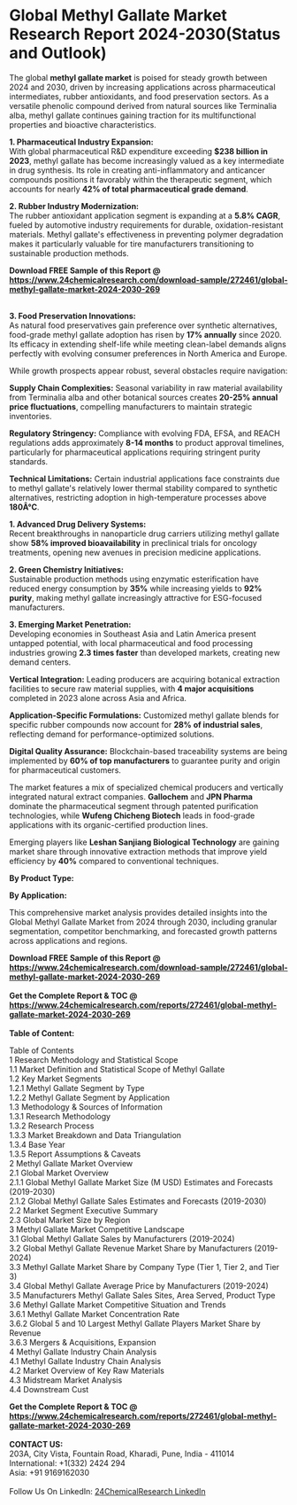 <h1>Global Methyl Gallate Market Research Report 2024-2030(Status and Outlook)</h1><p>The global <strong>methyl gallate market</strong> is poised for steady growth between 2024 and 2030, driven by increasing applications across pharmaceutical intermediates, rubber antioxidants, and food preservation sectors. As a versatile phenolic compound derived from natural sources like Terminalia alba, methyl gallate continues gaining traction for its multifunctional properties and bioactive characteristics.</p><p><strong>1. Pharmaceutical Industry Expansion:</strong><br>
With global pharmaceutical R&amp;D expenditure exceeding <strong>$238 billion in 2023</strong>, methyl gallate has become increasingly valued as a key intermediate in drug synthesis. Its role in creating anti-inflammatory and anticancer compounds positions it favorably within the therapeutic segment, which accounts for nearly <strong>42% of total pharmaceutical grade demand</strong>.</p><p><strong>2. Rubber Industry Modernization:</strong><br>
The rubber antioxidant application segment is expanding at a <strong>5.8% CAGR</strong>, fueled by automotive industry requirements for durable, oxidation-resistant materials. Methyl gallate's effectiveness in preventing polymer degradation makes it particularly valuable for tire manufacturers transitioning to sustainable production methods.</p><div><b>Download FREE Sample of this Report @ 
            <a href="https://www.24chemicalresearch.com/download-sample/272461/global-methyl-gallate-market-2024-2030-269">
            https://www.24chemicalresearch.com/download-sample/272461/global-methyl-gallate-market-2024-2030-269</a></b></div><br><p><strong>3. Food Preservation Innovations:</strong><br>
As natural food preservatives gain preference over synthetic alternatives, food-grade methyl gallate adoption has risen by <strong>17% annually</strong> since 2020. Its efficacy in extending shelf-life while meeting clean-label demands aligns perfectly with evolving consumer preferences in North America and Europe.</p><p>While growth prospects appear robust, several obstacles require navigation:</p><p><strong>Supply Chain Complexities:</strong> Seasonal variability in raw material availability from Terminalia alba and other botanical sources creates <strong>20-25% annual price fluctuations</strong>, compelling manufacturers to maintain strategic inventories.</p><p><strong>Regulatory Stringency:</strong> Compliance with evolving FDA, EFSA, and REACH regulations adds approximately <strong>8-14 months</strong> to product approval timelines, particularly for pharmaceutical applications requiring stringent purity standards.</p><p><strong>Technical Limitations:</strong> Certain industrial applications face constraints due to methyl gallate's relatively lower thermal stability compared to synthetic alternatives, restricting adoption in high-temperature processes above <strong>180Â°C</strong>.</p><p><strong>1. Advanced Drug Delivery Systems:</strong><br>
Recent breakthroughs in nanoparticle drug carriers utilizing methyl gallate show <strong>58% improved bioavailability</strong> in preclinical trials for oncology treatments, opening new avenues in precision medicine applications.</p><p><strong>2. Green Chemistry Initiatives:</strong><br>
Sustainable production methods using enzymatic esterification have reduced energy consumption by <strong>35%</strong> while increasing yields to <strong>92% purity</strong>, making methyl gallate increasingly attractive for ESG-focused manufacturers.</p><p><strong>3. Emerging Market Penetration:</strong><br>
Developing economies in Southeast Asia and Latin America present untapped potential, with local pharmaceutical and food processing industries growing <strong>2.3 times faster</strong> than developed markets, creating new demand centers.</p><p><strong>Vertical Integration:</strong> Leading producers are acquiring botanical extraction facilities to secure raw material supplies, with <strong>4 major acquisitions</strong> completed in 2023 alone across Asia and Africa.</p><p><strong>Application-Specific Formulations:</strong> Customized methyl gallate blends for specific rubber compounds now account for <strong>28% of industrial sales</strong>, reflecting demand for performance-optimized solutions.</p><p><strong>Digital Quality Assurance:</strong> Blockchain-based traceability systems are being implemented by <strong>60% of top manufacturers</strong> to guarantee purity and origin for pharmaceutical customers.</p><p>The market features a mix of specialized chemical producers and vertically integrated natural extract companies. <strong>Gallochem</strong> and <strong>JPN Pharma</strong> dominate the pharmaceutical segment through patented purification technologies, while <strong>Wufeng Chicheng Biotech</strong> leads in food-grade applications with its organic-certified production lines.</p><p>Emerging players like <strong>Leshan Sanjiang Biological Technology</strong> are gaining market share through innovative extraction methods that improve yield efficiency by <strong>40%</strong> compared to conventional techniques.</p><p><strong>By Product Type:</strong></p><p><strong>By Application:</strong></p><p>This comprehensive market analysis provides detailed insights into the Global Methyl Gallate Market from 2024 through 2030, including granular segmentation, competitor benchmarking, and forecasted growth patterns across applications and regions.</p><div><b>Download FREE Sample of this Report @ 
            <a href="https://www.24chemicalresearch.com/download-sample/272461/global-methyl-gallate-market-2024-2030-269">
            https://www.24chemicalresearch.com/download-sample/272461/global-methyl-gallate-market-2024-2030-269</a></b></div><br><div><b>Get the Complete Report & TOC @ 
            <a href="https://www.24chemicalresearch.com/reports/272461/global-methyl-gallate-market-2024-2030-269">
            https://www.24chemicalresearch.com/reports/272461/global-methyl-gallate-market-2024-2030-269</a></b></div><br>
            <b>Table of Content:</b><p>Table of Contents<br />
1 Research Methodology and Statistical Scope<br />
1.1 Market Definition and Statistical Scope of Methyl Gallate<br />
1.2 Key Market Segments<br />
1.2.1 Methyl Gallate Segment by Type<br />
1.2.2 Methyl Gallate Segment by Application<br />
1.3 Methodology & Sources of Information<br />
1.3.1 Research Methodology<br />
1.3.2 Research Process<br />
1.3.3 Market Breakdown and Data Triangulation<br />
1.3.4 Base Year<br />
1.3.5 Report Assumptions & Caveats<br />
2 Methyl Gallate Market Overview<br />
2.1 Global Market Overview<br />
2.1.1 Global Methyl Gallate Market Size (M USD) Estimates and Forecasts (2019-2030)<br />
2.1.2 Global Methyl Gallate Sales Estimates and Forecasts (2019-2030)<br />
2.2 Market Segment Executive Summary<br />
2.3 Global Market Size by Region<br />
3 Methyl Gallate Market Competitive Landscape<br />
3.1 Global Methyl Gallate Sales by Manufacturers (2019-2024)<br />
3.2 Global Methyl Gallate Revenue Market Share by Manufacturers (2019-2024)<br />
3.3 Methyl Gallate Market Share by Company Type (Tier 1, Tier 2, and Tier 3)<br />
3.4 Global Methyl Gallate Average Price by Manufacturers (2019-2024)<br />
3.5 Manufacturers Methyl Gallate Sales Sites, Area Served, Product Type<br />
3.6 Methyl Gallate Market Competitive Situation and Trends<br />
3.6.1 Methyl Gallate Market Concentration Rate<br />
3.6.2 Global 5 and 10 Largest Methyl Gallate Players Market Share by Revenue<br />
3.6.3 Mergers & Acquisitions, Expansion<br />
4 Methyl Gallate Industry Chain Analysis<br />
4.1 Methyl Gallate Industry Chain Analysis<br />
4.2 Market Overview of Key Raw Materials<br />
4.3 Midstream Market Analysis<br />
4.4 Downstream Cust</p><div><b>Get the Complete Report & TOC @ 
            <a href="https://www.24chemicalresearch.com/reports/272461/global-methyl-gallate-market-2024-2030-269">
            https://www.24chemicalresearch.com/reports/272461/global-methyl-gallate-market-2024-2030-269</a></b></div><br><b>CONTACT US:</b><br>
            203A, City Vista, Fountain Road, Kharadi, Pune, India - 411014<br>
            International: +1(332) 2424 294<br>
            Asia: +91 9169162030 <br><br>
            Follow Us On LinkedIn: <a href="https://www.linkedin.com/company/24chemicalresearch/">24ChemicalResearch LinkedIn</a>
